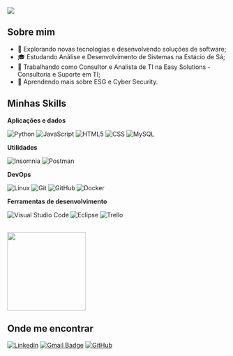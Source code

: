 ![](https://komarev.com/ghpvc/?username=w3bScr4pp3r&color=006bed)

## Sobre mim

- 🤔 Explorando novas tecnologias e desenvolvendo soluções de software;
- 🎓 Estudando Análise e Desenvolvimento de Sistemas na Estácio de Sá;
- 💼 Trabalhando como Consultor e Analista de TI na Easy Solutions - Consultoria e Suporte em TI;
- 🌱 Aprendendo mais sobre ESG e Cyber Security.

## Minhas Skills

**Aplicações e dados**

![Python](https://img.shields.io/badge/Python-333333?style=flat&logo=python&logoColor=ffdd54)
![JavaScript](https://img.shields.io/badge/-JavaScript-333333?style=flat&logo=javascript)
![HTML5](https://img.shields.io/badge/-HTML5-333333?style=flat&logo=HTML5)
![CSS](https://img.shields.io/badge/-CSS-333333?style=flat&logo=CSS3&logoColor=1572B6)
![MySQL](https://img.shields.io/badge/-MySQL-333333?style=flat&logo=mysql)

**Utilidades**

![Insomnia](https://img.shields.io/badge/-Insomnia-333333?style=flat&logo=insomnia)
![Postman](https://img.shields.io/badge/-Postman-333333?style=flat&logo=postman)

**DevOps**

![Linux](https://img.shields.io/badge/Linux-333333?style=flat&logo=linux&logoColor=ffdd54)
![Git](https://img.shields.io/badge/-Git-333333?style=flat&logo=git)
![GitHub](https://img.shields.io/badge/-GitHub-333333?style=flat&logo=github)
![Docker](https://img.shields.io/badge/-Docker-333333?style=flat&logo=docker)

**Ferramentas de desenvolvimento**

![Visual Studio Code](https://img.shields.io/badge/-Visual%20Studio%20Code-333333?style=flat&logo=visual-studio-code&logoColor=007ACC)
![Eclipse](https://img.shields.io/badge/-Eclipse-333333?style=flat&logo=eclipse-ide&logoColor=2C2255)
![Trello](https://img.shields.io/badge/-Trello-333333?style=flat&logo=trello&logoColor=007ACC)

<br/>

<a href="https://github.com/w3bScr4pp3r" title="Perfil do Daniel Alves">
  <img height="180em" src="https://github-readme-stats.vercel.app/api?username=w3bScr4pp3r&theme=dracula&show_icons=true" />
</a>

## Onde me encontrar

[![Linkedin](https://img.shields.io/badge/-LinkedIn-blue?style=flat-square&logo=Linkedin&logoColor=white&link=https://www.linkedin.com/in/daniel-moura-alves)](https://www.linkedin.com/in/daniel-moura-alves)
[![Gmail Badge](https://img.shields.io/badge/-danielmoura.tech@gmail.com-006bed?style=flat-square&logo=Gmail&logoColor=white&link=mailto:danielmoura.tech@gmail.com)](mailto:danielmoura.tech@gmail.com)
[![GitHub](https://img.shields.io/github/followers/w3bScr4pp3r?label=follow&style=social)](https://github.com/w3bScr4pp3r/)

